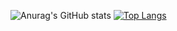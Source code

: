 ![Anurag's GitHub stats](https://github-readme-stats.vercel.app/api?username=MAAAARCY&show_icons=true&theme=tokyonight)
[![Top Langs](https://github-readme-stats.vercel.app/api/top-langs/?username=MAAAARCY&layout=compact)](https://github.com/MAAAARCY/github-readme-stats)
